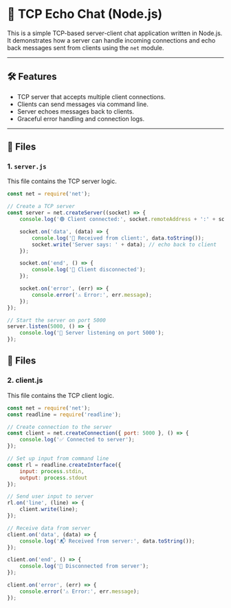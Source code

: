 # 📡 TCP Echo Chat (Node.js)

This is a simple TCP-based server-client chat application written in Node.js. It demonstrates how a server can handle incoming connections and echo back messages sent from clients using the `net` module.

---

## 🛠️ Features

- TCP server that accepts multiple client connections.
- Clients can send messages via command line.
- Server echoes messages back to clients.
- Graceful error handling and connection logs.

---

## 📁 Files

### 1. `server.js`

This file contains the TCP server logic.

```js
const net = require('net');

// Create a TCP server
const server = net.createServer((socket) => {
    console.log('🟢 Client connected:', socket.remoteAddress + ':' + socket.remotePort);

    socket.on('data', (data) => {
        console.log('📨 Received from client:', data.toString());
        socket.write('Server says: ' + data); // echo back to client
    });

    socket.on('end', () => {
        console.log('🔴 Client disconnected');
    });

    socket.on('error', (err) => {
        console.error('⚠️ Error:', err.message);
    });
});

// Start the server on port 5000
server.listen(5000, () => {
    console.log('🚀 Server listening on port 5000');
});
```

## 📁 Files

### 2. client.js
This file contains the TCP client logic.


```js
const net = require('net');
const readline = require('readline');

// Create connection to the server
const client = net.createConnection({ port: 5000 }, () => {
    console.log('✅ Connected to server');
});

// Set up input from command line
const rl = readline.createInterface({
    input: process.stdin,
    output: process.stdout
});

// Send user input to server
rl.on('line', (line) => {
    client.write(line);
});

// Receive data from server
client.on('data', (data) => {
    console.log('📬 Received from server:', data.toString());
});

client.on('end', () => {
    console.log('🛑 Disconnected from server');
});

client.on('error', (err) => {
    console.error('⚠️ Error:', err.message);
});
```


